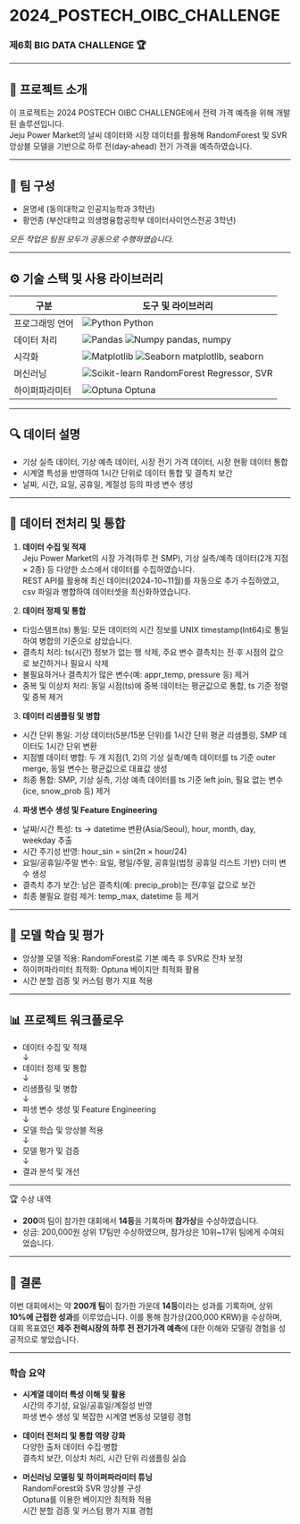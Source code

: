 # 2024_POSTECH_OIBC_CHALLENGE

### 제6회 BIG DATA CHALLENGE 🏆

---

## 📌 프로젝트 소개
이 프로젝트는 2024 POSTECH OIBC CHALLENGE에서 전력 가격 예측을 위해 개발된 솔루션입니다.  
Jeju Power Market의 날씨 데이터와 시장 데이터를 활용해 RandomForest 및 SVR 앙상블 모델을 기반으로 하루 전(day-ahead) 전기 가격을 예측하였습니다.

---

## 👥 팀 구성

- 윤명세 (동의대학교 인공지능학과 3학년)  
- 황언종 (부산대학교 의생명융합공학부 데이터사이언스전공 3학년)  

*모든 작업은 팀원 모두가 공동으로 수행하였습니다.*

---

## ⚙️ 기술 스택 및 사용 라이브러리

| 구분           | 도구 및 라이브러리                                                                             |
|----------------|----------------------------------------------------------------------------------------------|
| 프로그래밍 언어 | ![Python](https://img.shields.io/badge/Python-3776AB?style=flat&logo=python&logoColor=white) Python |
| 데이터 처리    | ![Pandas](https://img.shields.io/badge/Pandas-150458?style=flat&logo=pandas&logoColor=white) ![Numpy](https://img.shields.io/badge/Numpy-013243?style=flat&logo=numpy&logoColor=white) pandas, numpy |
| 시각화         | ![Matplotlib](https://img.shields.io/badge/Matplotlib-11557C?style=flat&logo=matplotlib&logoColor=white) ![Seaborn](https://img.shields.io/badge/Seaborn-1A2F40?style=flat&logo=seaborn&logoColor=white) matplotlib, seaborn |
| 머신러닝       | ![Scikit-learn](https://img.shields.io/badge/scikit--learn-F7931E?style=flat&logo=scikit-learn&logoColor=white) RandomForest Regressor, SVR |
| 하이퍼파라미터 | ![Optuna](https://img.shields.io/badge/Optuna-6F32BE?style=flat&logo=optuna&logoColor=white) Optuna |

---

## 🔍 데이터 설명

- 기상 실측 데이터, 기상 예측 데이터, 시장 전기 가격 데이터, 시장 현황 데이터 통합  
- 시계열 특성을 반영하여 1시간 단위로 데이터 통합 및 결측치 보간  
- 날짜, 시간, 요일, 공휴일, 계절성 등의 파생 변수 생성

---

## 📂 데이터 전처리 및 통합

1. **데이터 수집 및 적재**  
Jeju Power Market의 시장 가격(하루 전 SMP), 기상 실측/예측 데이터(2개 지점 × 2종) 등 다양한 소스에서 데이터를 수집하였습니다.  
REST API를 활용해 최신 데이터(2024-10~11월)를 자동으로 추가 수집하였고, csv 파일과 병합하여 데이터셋을 최신화하였습니다.

2. **데이터 정제 및 통합**  
- 타임스탬프(ts) 통일: 모든 데이터의 시간 정보를 UNIX timestamp(Int64)로 통일하여 병합의 기준으로 삼았습니다.  
- 결측치 처리: ts(시간) 정보가 없는 행 삭제, 주요 변수 결측치는 전·후 시점의 값으로 보간하거나 필요시 삭제  
- 불필요하거나 결측치가 많은 변수(예: appr_temp, pressure 등) 제거  
- 중복 및 이상치 처리: 동일 시점(ts)에 중복 데이터는 평균값으로 통합, ts 기준 정렬 및 중복 제거

3. **데이터 리샘플링 및 병합**  
- 시간 단위 통일: 기상 데이터(5분/15분 단위)를 1시간 단위 평균 리샘플링, SMP 데이터도 1시간 단위 변환  
- 지점별 데이터 병합: 두 개 지점(1, 2)의 기상 실측/예측 데이터를 ts 기준 outer merge, 동일 변수는 평균값으로 대표값 생성  
- 최종 통합: SMP, 기상 실측, 기상 예측 데이터를 ts 기준 left join, 필요 없는 변수(ice, snow_prob 등) 제거

4. **파생 변수 생성 및 Feature Engineering**  
- 날짜/시간 특성: ts → datetime 변환(Asia/Seoul), hour, month, day, weekday 추출  
- 시간 주기성 반영: hour_sin = sin(2π × hour/24)  
- 요일/공휴일/주말 변수: 요일, 평일/주말, 공휴일(법정 공휴일 리스트 기반) 더미 변수 생성  
- 결측치 추가 보간: 남은 결측치(예: precip_prob)는 전/후일 값으로 보간  
- 최종 불필요 컬럼 제거: temp_max, datetime 등 제거

---

## 🧪 모델 학습 및 평가

- 앙상블 모델 적용: RandomForest로 기본 예측 후 SVR로 잔차 보정  
- 하이퍼파라미터 최적화: Optuna 베이지안 최적화 활용  
- 시간 분할 검증 및 커스텀 평가 지표 적용  

---

## 📊 프로젝트 워크플로우

- 데이터 수집 및 적재  
  ↓  
- 데이터 정제 및 통합  
  ↓  
- 리샘플링 및 병합  
  ↓  
- 파생 변수 생성 및 Feature Engineering  
  ↓  
- 모델 학습 및 앙상블 적용  
  ↓  
- 모델 평가 및 검증  
  ↓  
- 결과 분석 및 개선

---
🏆 수상 내역
- **200**여 팀이 참가한 대회에서 **14등**을 기록하며 **참가상**을 수상하였습니다. 
- 상금: 200,000원
상위 17팀만 수상하였으며, 참가상은 10위~17위 팀에게 수여되었습니다.
---

## 📖 결론

이번 대회에서는 약 **200개 팀**이 참가한 가운데 **14등**이라는 성과를 기록하며, 상위 **10%에 근접한 성과**를 이루었습니다. 이를 통해 참가상(200,000 KRW)을 수상하며, 대회 목표였던 **제주 전력시장의 하루 전 전기가격 예측**에 대한 이해와 모델링 경험을 성공적으로 쌓았습니다.

---
### 학습 요약

- **시계열 데이터 특성 이해 및 활용**  
  시간의 주기성, 요일/공휴일/계절성 반영  
  파생 변수 생성 및 복잡한 시계열 변동성 모델링 경험

- **데이터 전처리 및 통합 역량 강화**  
  다양한 출처 데이터 수집·병합  
  결측치 보간, 이상치 처리, 시간 단위 리샘플링 실습

- **머신러닝 모델링 및 하이퍼파라미터 튜닝**  
  RandomForest와 SVR 앙상블 구성  
  Optuna를 이용한 베이지안 최적화 적용  
  시간 분할 검증 및 커스텀 평가 지표 경험
